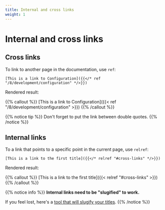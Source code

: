 ```yaml
---
title: Internal and cross links
weight: 1
---
```


# Internal and cross links

## Cross links

To link to another page in the documentation, use `ref`:

    [This is a link to Configuration]({{</* ref "/8/development/configuration" */>}})


Rendered result:

{{% callout %}}
[This is a link to Configuration]({{< ref "/8/development/configuration" >}})
{{% /callout %}}

{{% notice tip %}}
Don't forget to put the link between double quotes.
{{% /notice %}}

## Internal links

To a link that points to a specific point in the current page, use `relref`:

    [This is a link to the first title]({{</* relref "#cross-links" */>}})
    
Rendered result:

{{% callout %}}
[This is a link to the first title]({{< relref "#cross-links" >}})
{{% /callout %}}

{{% notice info %}}
**Internal links need to be "slugified" to work.**

If you feel lost, here's a [tool that will slugify your titles](https://you.tools/slugify/).
{{% /notice %}}
